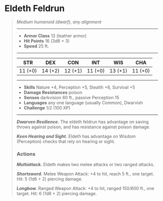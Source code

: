 # Eldeth Feldrun
>*Medium humanoid (dwarf), any alignment*
>___
>- **Armor Class** 13 (leather armor)
>- **Hit Points** 16 (3d8 + 3)
>- **Speed** 25 ft. 
>___
>|STR|DEX|CON|INT|WIS|CHA|
>|:---:|:---:|:---:|:---:|:---:|:---:|
>|11 (+0)|14 (+2)|12 (+1)|11 (+0)|13 (+1)|11 (+0)|
>___
>- **Skills** Nature +4, Perception +5, Stealth +6, Survival +5
>- **Damage Resistances** poison
>- **Senses** darkvision 60 ft., passive Perception 15
>- **Languages** any one language (usually Common), Dwarvish
>- **Challenge** 1/2 (100 XP)
>___
>***Dwarven Resilience.*** The eldeth feldrun has advantage on saving throws against poison, and has resistance against poison damage.  
>
>***Keen Hearing and Sight.*** Eldeth has advantage on Wisdom (Perception) checks that rely on hearing or sight.  
>
>### Actions
>***Multiattack.*** Eldeth makes two melee attacks or two ranged attacks.  
>
>***Shortsword.*** Melee Weapon Attack: +4 to hit, reach 5 ft., one target. Hit: 5 (1d6 + 2) piercing damage.  
>
>***Longbow.*** Ranged Weapon Attack: +4 to hit, ranged 150/600 ft., one target. Hit: 6 (1d8 + 2) piercing damage.